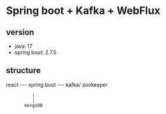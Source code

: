 # Spring boot + Kafka + WebFlux

## version
- java: 17
- spring boot: 2.7.5

## structure


react --- spring boot --- kafka/ zookeeper

              |
              |
           mongoDB
